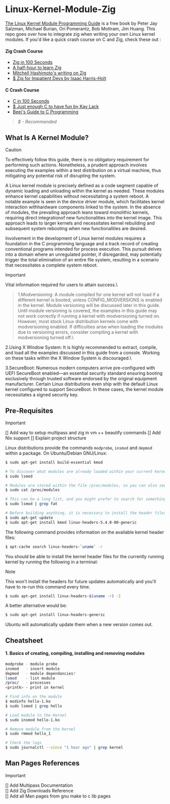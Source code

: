 # Linux-Kernel-Module-Zig
[The Linux Kernel Module Programming Guide](https://sysprog21.github.io/lkmpg/) is a free book by Peter Jay Salzman, Michael Burian, Ori Pomerantz, Bob Mottram, Jim Huang. This repo goes over how to integrate zig when writing your own Linux kernel modules. If you'd like a quick crash course on C and Zig, check these out :

#### Zig Crash Course
- [Zig in 100 Seconds](https://www.youtube.com/watch?v=kxT8-C1vmd4)
- [A half-hour to learn Zig](https://gist.github.com/ityonemo/769532c2017ed9143f3571e5ac104e50)
- [Mitchell Hashimoto's writing on Zig](https://mitchellh.com/zig)
- [$ Zig for Impatient Devs by Isaac Harris-Holt](https://www.youtube.com/watch?v=5I4ZkmMS4-0)

#### C Crash Course
- [C in 100 Seconds](https://www.youtube.com/watch?v=U3aXWizDbQ4)
- [$ Just enough C to have fun by Kay Lack](https://www.0de5.net/stimuli/a-reintroduction-to-programming/essentials/just-enough-c-to-have-fun)
- [Beej's Guide to C Programming](https://beej.us/guide/bgc/)

> *$ - Recommended*

## What Is A Kernel Module?
> [!CAUTION]
To effectively follow this guide, there is no obligatory requirement for performing such actions. Nonetheless, a prudent approach involves executing the examples within a test distribution on a virtual machine, thus mitigating any potential risk of disrupting the system. 

A Linux kernel module is precisely defined as a code segment capable of dynamic loading and unloading within the kernel as needed. These modules enhance kernel capabilities without necessitating a system reboot. A notable example is seen in the device driver module, which facilitates kernel interaction withhardware components linked to the system. In the absence of modules, the prevailing approach leans toward monolithic kernels, requiring direct integrationof new functionalities into the kernel image. This approach leads to larger kernels and necessitates kernel rebuilding and subsequent system rebooting when new functionalities are desired.

Involvement in the development of Linux kernel modules requires a foundation in the C programming language and a track record of creating conventional programs intended for process execution. This pursuit delves into a domain where an unregulated pointer, if disregarded, may potentially trigger the total elimination of an entire file system, resulting in a scenario that necessitates a complete system reboot.


> [!IMPORTANT]
Vital information required for users to attain success.\

> 1.Modversioning: A module compiled for one kernel will not load if a different kernel is booted, unless CONFIG_MODVERSIONS is enabled in the kernel. Module versioning will be discussed later in this guide. Until module versioning is covered, the examples in this guide may not work correctly if running a kernel with modversioning turned on. However, most stock Linux distribution kernels come with modversioning enabled. If difficulties arise when loading the modules due to versioning errors, consider compiling a kernel with modversioning turned off.\

2.Using X Window System: It is highly recommended to extract, compile, and load all the examples discussed in this guide from a console. Working on these tasks within the X Window System is discouraged.\

3.SecureBoot: Numerous modern computers arrive pre-configured with UEFI SecureBoot enabled—an essential security standard ensuring booting exclusively through trusted software endorsed by the original equipment manufacturer. Certain Linux distributions even ship with the default Linux kernel configured to support SecureBoot. In these cases, the kernel module necessitates a signed security key. 

## Pre-Requisites
> [!IMPORTANT]
[] Add way to setup multipass and zig in vm ++ beautify commands
[] Add Nix support
[] Explain project structure

Linux distributions provide the commands `modprobe`, `insmod` and `depmod` within a package. On Ubuntu/Debian GNU/Linux: 
```bash
$ sudo apt-get install build-essential kmod
```

```bash
# To discover what modules are already loaded within your current kernel use the command lsmod:
$ sudo lsmod

# Modules are stored within the file /proc/modules, so you can also see them with: 
$ sudo cat /proc/modules

# This can be a long list, and you might prefer to search for something particular. To search for the fat module: 
$ sudo lsmod | grep fat

# Before building anything, it is necessary to install the header files for the kernel.
$ sudo apt-get update
$ sudo apt-get install kmod linux-headers-5.4.0-80-generic
```
The following command provides information on the available kernel header files:

```bash
$ apt-cache search linux-headers-`uname` -r
```

You should be able to install the kernel header files for the currently running kernel by running the following in a terminal:
> [!NOTE]
This won't install the headers for future updates automatically and you'll have to re-run this command every time.

```bash
$ sudo apt-get install linux-headers-$(uname -r) -I
```

A better alternative would be:

```bash
$ sudo apt-get install linux-headers-generic
```

Ubuntu will automatically update them when a new version comes out.

## Cheatsheet

#### 1. Basics of creating, compiling, installing and removing modules
```bash
modprobe - module probe
insmod   - insert module
depmod   - module dependancies?
lsmod    - list module
/proc/   - processes
<printk> - print in kernel

```


```bash
# Find info on the module
$ modinfo hello-1.ko
$ sudo lsmod | grep hello

# Load module to the Kernel
$ sudo insmod hello-1.ko

# Remove module from the Kernel
$ sudo rmmod hello_1

# Check the logs
$ sudo journalctl --since "1 hour ago" | grep kernel
```

## Man Pages References
> [!IMPORTANT]
[] Add Multipass Documentation\
[] Add Zig Downloads Reference\
[] Add all Man pages from gnu make to c lib pages
